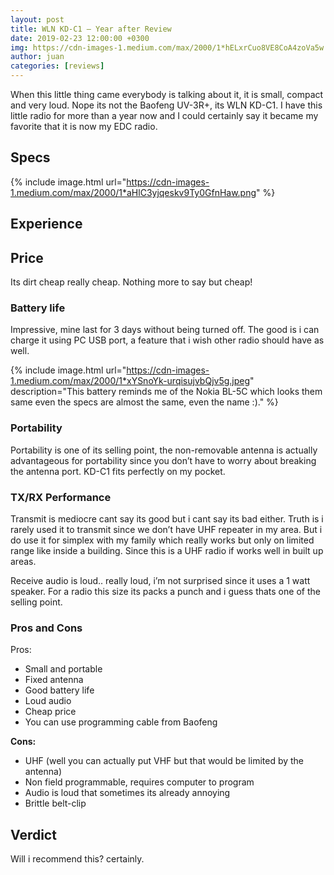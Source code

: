 ```yaml
---
layout: post
title: WLN KD-C1 — Year after Review
date: 2019-02-23 12:00:00 +0300
img: https://cdn-images-1.medium.com/max/2000/1*hELxrCuo8VE8CoA4zoVa5w.png
author: juan
categories: [reviews]
---
```


When this little thing came everybody is talking about it, it is small, compact and very loud. Nope its not the Baofeng UV-3R+, its WLN KD-C1. I have this little radio for more than a year now and I could certainly say it became my favorite that it is now my EDC radio.

## Specs

{% include image.html url="https://cdn-images-1.medium.com/max/2000/1*aHlC3yjqeskv9Ty0GfnHaw.png" %}

## Experience

## Price

Its dirt cheap really cheap. Nothing more to say but cheap!

### Battery life

Impressive, mine last for 3 days without being turned off. The good is i can charge it using PC USB port, a feature that i wish other radio should have as well.

{% include image.html url="https://cdn-images-1.medium.com/max/2000/1*xYSnoYk-urqisujvbQjv5g.jpeg" description="This battery reminds me of the Nokia BL-5C which looks them same even the specs are almost the same, even the name :)." %}

### Portability

Portability is one of its selling point, the non-removable antenna is actually advantageous for portability since you don’t have to worry about breaking the antenna port. KD-C1 fits perfectly on my pocket.

### TX/RX Performance

Transmit is mediocre cant say its good but i cant say its bad either. Truth is i rarely used it to transmit since we don’t have UHF repeater in my area. But i do use it for simplex with my family which really works but only on limited range like inside a building. Since this is a UHF radio if works well in built up areas.

Receive audio is loud.. really loud, i’m not surprised since it uses a 1 watt speaker. For a radio this size its packs a punch and i guess thats one of the selling point.

### Pros and Cons

Pros: 
- Small and portable
- Fixed antenna
- Good battery life
- Loud audio
- Cheap price
- You can use programming cable from Baofeng

**Cons:**
- UHF (well you can actually put VHF but that would be limited by the antenna)
- Non field programmable, requires computer to program
- Audio is loud that sometimes its already annoying
- Brittle belt-clip

## Verdict

Will i recommend this? certainly.
